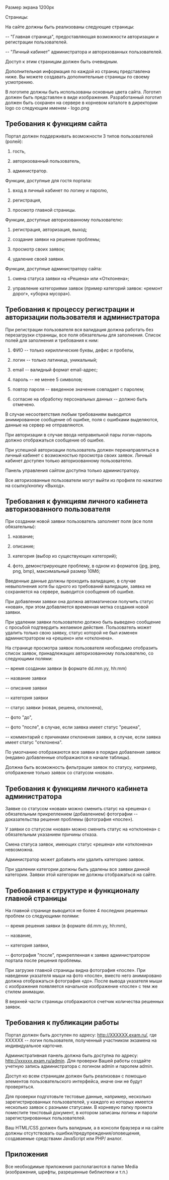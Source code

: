 Размер экрана 1200px

Страницы:

На сайте должны быть реализованы следующие страницы:

-- "Главная страница", предоставляющая возможности авторизации и
регистрации пользователей.

-- "Личный кабинет" администратора и авторизованных пользователей.

Доступ к этим страницам должен быть очевидным.

Дополнительная информация по каждой из страниц представлена ниже. Вы
можете создавать дополнительные страницы по своему усмотрению.

В логотипе должны быть использованы основные цвета сайта. Логотип должен
быть представлен в виде изображения. Разработанный логотип должен быть
сохранен на сервере в корневом каталоге в директории logo со следующим
именем - logo.png

## Требования к функциям сайта

Портал должен поддерживать возможности 3 типов пользователей (ролей):

1)  гость,

2)  авторизованный пользователь,

3)  администратор.

Функции, доступные для гостя портала:

1)  вход в личный кабинет по логину и паролю,

2)  регистрация,

3)  просмотр главной страницы.

Функции, доступные авторизованному пользователю:

1)  регистрация, авторизация, выход;

2)  создание заявки на решение проблемы;

3)  просмотр своих заявок;

4)  удаление своей заявки.

Функции, доступные администратору сайта:

1)  смена статуса заявки на «Решена» или «Отклонена»;

2)  управление категориями заявок (пример категорий заявок: «ремонт
    дорог», «уборка мусора»).

## Требования к процессу регистрации и авторизации пользователя и администратора

При регистрации пользователя вся валидация должна работать без
перезагрузки страницы, все поля обязательны для заполнения. Список полей
для заполнения и требования к ним:

1)  ФИО -- только кириллические буквы, дефис и пробелы,

2)  логин -- только латиница, уникальный;

3)  email -- валидный формат email-адрес;

4)  пароль -- не менее 5 символов;

5)  повтор пароля -- введенное значение совпадает с паролем;

6)  согласие на обработку персональных данных -- должно быть отмечено.

В случае несоответствия любым требованиям выводится анимированное
сообщение об ошибке, поля с ошибками выделяются, данные на сервер не
отправляются.

При авторизации в случае ввода неправильной пары логин-пароль должно
отображаться сообщение об ошибке.

При успешной авторизации пользователь должен перенаправляться в личный
кабинет с возможностью просмотра своих заявок. Личный кабинет доступен
только авторизованному пользователю.

Панель управления сайтом доступна только администратору.

Все авторизованные пользователи могут выйти из профиля по нажатию на
ссылку/кнопку «Выход».

## Требования к функциям личного кабинета авторизованного пользователя

При создании новой заявки пользователь заполняет поля (все поля
обязательны):

1)  название;

2)  описание;

3)  категория (выбор из существующих категорий);

4)  фото, демонстрирующее проблему, в одном из форматов (jpg, jpeg, png,
    bmp), максимальный размер 10Мб;

Введенные данные должны проходить валидацию, в случае невыполнения хотя
бы одного из требований валидации, заявка не сохраняется на сервере,
выводится сообщения об ошибке.

При добавлении заявки она должна автоматически получить статус «новая»,
при этом добавляется временная метка создания новой заявки.

При удалении заявки пользователю должно быть выведено сообщение с
просьбой подтвердить желаемое действие. Пользователь может удалить
только свою заявку, статус которой не был изменен администратором на
«решено» или «отклонена».

На странице просмотра заявок пользователя необходимо отобразить список
заявок, принадлежащих авторизованному пользователю, со следующими
полями:

-- время создании заявки (в формате dd.mm.yy, hh:mm)

-- название заявки

-- описание заявки

-- категория заявки

-- статус заявки (новая, решена, отклонена),

-- фото "до",

-- фото "после", в случае, если заявка имеет статус "решена",

-- комментарий с причинами отклонения заявки, в случае, если заявка
имеет статус "отклонена".

По умолчанию отображаются все заявки в порядке добавления заявок
(недавно добавленные отображаются в начале таблицы).

Должна быть возможность фильтрации заявок по статусу, например,
отображение только заявок со статусом «новая».

## Требования к функциям личного кабинета администратора

Заявке со статусом «новая» можно сменить статус на «решена» с
обязательным прикреплением (добавлением) фотографии -- доказательства
решения проблемы (фотография «после»).

У заявки со статусом «новая» можно сменить статус на «отклонена» с
обязательным указанием причины отказа.

Смена статуса заявок, имеющих статус «решена» или «отклонена»
невозможна.

Администратор может добавить или удалить категорию заявок.

При удалении категории должны быть удалены все заявки данной категории.
Заявки этой категории не должны отображаться на сайте.

## Требования к структуре и функционалу главной страницы

На главной странице выводится не более 4 последних решенных проблем со
следующими полями:

-- время решения заявки (в формате dd.mm.yy, hh:mm),

-- название,

-- категория заявки,

-- фотография "после", прикрепленная к заявке администратором портала
после решения проблемы.

При загрузке главной страницы видна фотография «после». При наведении
указателя мыши на фото «после», вместо него анимировано должна
отображаться фотография «до». После вывода указателя мыши с изображения
появляется начальное изображение «после» с тем же стилем анимации.

В верхней части страницы отображаются счетчик количества решенных
заявок.

## Требования к публикации работы

Портал должен быть доступен по адресу: http://XXXXXX.exam.ru/, где
XXXXXX -- логин пользователя, полученный участником экзамена на
индивидуальное карточке.

Административная панель должна быть доступна по адресу:
http://xxxxxx.exam.ru/admin. Для проверки Вашей работы создайте учетную
запись администратора с логином admin и паролем admin.

Доступ ко всем страницам должен быть реализован с помощью элементов
пользовательского интерфейса, иначе они не будут проверяться.

Для проверки подготовьте тестовые данные, например, несколько
зарегистрированных пользователей, у каждого из которых имеется несколько
заявок с разными статусами. В корневую папку проекта поместите текстовый
документ, в котором записаны логины и пароли зарегистрированных
пользователей.

Ваш HTML/CSS должен быть валидным, а в консоли браузера и на сайте
должны отсутствовать ошибки/предупреждения/оповещения, создаваемые
средствами JavaScript или PHP/ аналог.

## Приложения

Все необходимые приложения располагаются в папке Media (изображения,
шрифты, разрешенные библиотеки и т.п.)
